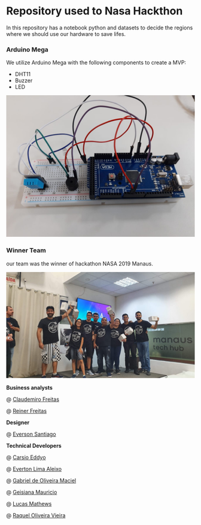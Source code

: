# Repository used to Nasa Hackthon

In this repository has a notebook python and datasets to decide the regions where we should use our hardware to save lifes.

### Arduino Mega

We utilize Arduino Mega with the following components to create a MVP:

* DHT11
* Buzzer
* LED

![image](Image.jpeg)


### Winner Team
our team was the winner of hackathon NASA 2019 Manaus.

![image](winner_team.jpeg)

**Business analysts**

@ [Claudemiro Freitas](https://www.instagram.com/claudemirofreitas/)

@ [Reiner Freitas](https://about.me/reinierfreitas)


**Designer**

@ [Everson Santiago](http://eversonsantiago.daportfolio.com/)


**Technical Developers**

@ [Carsio Eddyo](http://carsio.dev/)

@ [Everton Lima Aleixo](https://github.com/evertonaleixo)

@ [Gabriel de Oliveira Maciel](https://github.com/medina2001)

@ [Geisiana Mauricio](https://www.linkedin.com/in/geisiana-mauricio-28592131/)

@ [Lucas Mathews](https://github.com/LRaziel)

@ [Raquel Oliveira Vieira](https://www.linkedin.com/in/raquel-vieira-164b2a191/)
